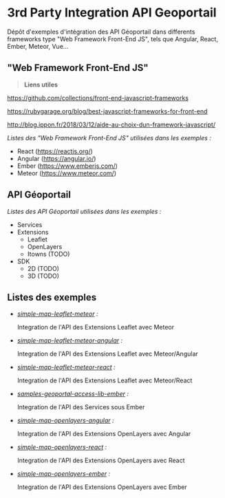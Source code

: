 # 3rd Party Integration API Geoportail

Dépôt d'exemples d'intégration des API Géoportail dans differents frameworks 
type "Web Framework Front-End JS", tels que Angular, React, Ember, Meteor, Vue...


## "Web Framework Front-End JS"

> **Liens utiles**

  https://github.com/collections/front-end-javascript-frameworks
    
  https://rubygarage.org/blog/best-javascript-frameworks-for-front-end
    
  http://blog.ippon.fr/2018/03/12/aide-au-choix-dun-framework-javascript/

_Listes des "Web Framework Front-End JS" utilisées dans les exemples :_

- React (https://reactjs.org/)
- Angular (https://angular.io/)
- Ember (https://www.emberjs.com/)
- Meteor (https://www.meteor.com/)


## API Géoportail

_Listes des API Géoportail utilisées dans les exemples :_

- Services 
- Extensions 
  - Leaflet
  - OpenLayers
  - Itowns (TODO)
- SDK 
  - 2D (TODO)
  - 3D (TODO)

## Listes des exemples

* _[simple-map-leaflet-meteor](https://github.com/IGNF/geoportal-third-party-integration/tree/master/simple-map-leaflet-meteor) :_
 
  Integration de l'API des Extensions Leaflet avec Meteor

* _[simple-map-leaflet-meteor-angular](https://github.com/IGNF/geoportal-third-party-integration/tree/master/simple-map-leaflet-meteor-angular) :_
 
  Integration de l'API des Extensions Leaflet avec Meteor/Angular

* _[simple-map-leaflet-meteor-react](https://github.com/IGNF/geoportal-third-party-integration/tree/master/simple-map-leaflet-meteor-react) :_
 
  Integration de l'API des Extensions Leaflet avec Meteor/React

* _[samples-geoportal-access-lib-ember](https://github.com/IGNF/geoportal-third-party-integration/tree/master/samples-geoportal-access-lib-ember) :_
 
  Integration de l'API des Services sous Ember

* _[simple-map-openlayers-angular](https://github.com/IGNF/geoportal-third-party-integration/tree/master/simple-map-openlayers-angular) :_
 
  Integration de l'API des Extensions OpenLayers avec Angular

* _[simple-map-openlayers-react](https://github.com/IGNF/geoportal-third-party-integration/tree/master/simple-map-openlayers-react) :_
 
  Integration de l'API des Extensions OpenLayers avec React

* _[simple-map-openlayers-ember](https://github.com/IGNF/geoportal-third-party-integration/tree/master/simple-map-openlayers-ember) :_
 
  Integration de l'API des Extensions OpenLayers avec Ember


